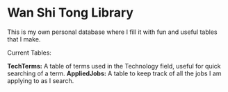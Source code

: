 # Wan Shi Tong Library

This is my own personal database where I fill it with fun and useful tables that I make.


Current Tables:

<b>TechTerms:</b> A table of terms used in the Technology field, useful for quick searching of a term.
<b>AppliedJobs:</b> A table to keep track of all the jobs I am applying to as I search.
